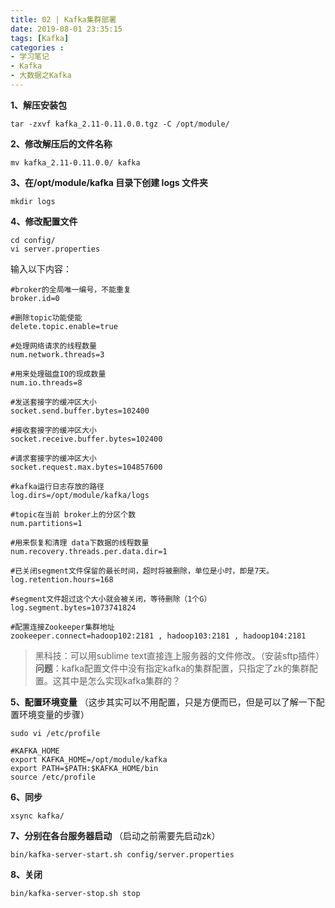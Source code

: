 ```yaml
---
title: 02 | Kafka集群部署
date: 2019-08-01 23:35:15
tags: [Kafka]
categories :
- 学习笔记
- Kafka
- 大数据之Kafka
---
```



**1、解压安装包**
```
tar -zxvf kafka_2.11-0.11.0.0.tgz -C /opt/module/
```

**2、修改解压后的文件名称**
```
mv kafka_2.11-0.11.0.0/ kafka
```
 
**3、在/opt/module/kafka 目录下创建 logs 文件夹**
```
mkdir logs
```

**4、修改配置文件**
```
cd config/
vi server.properties
```
输入以下内容：
```properties
#broker的全局唯一编号，不能重复
broker.id=0

#删除topic功能使能
delete.topic.enable=true

#处理网络请求的线程数量
num.network.threads=3

#用来处理磁盘IO的现成数量
num.io.threads=8

#发送套接字的缓冲区大小
socket.send.buffer.bytes=102400

#接收套接字的缓冲区大小
socket.receive.buffer.bytes=102400

#请求套接字的缓冲区大小
socket.request.max.bytes=104857600

#kafka运行日志存放的路径
log.dirs=/opt/module/kafka/logs

#topic在当前 broker上的分区个数
num.partitions=1

#用来恢复和清理 data下数据的线程数量
num.recovery.threads.per.data.dir=1

#已关闭segment文件保留的最长时间，超时将被删除，单位是小时，即是7天。
log.retention.hours=168

#segment文件超过这个大小就会被关闭，等待删除（1个G）
log.segment.bytes=1073741824

#配置连接Zookeeper集群地址
zookeeper.connect=hadoop102:2181 , hadoop103:2181 , hadoop104:2181
```
> 黑科技：可以用sublime text直接连上服务器的文件修改。（安装sftp插件）
> **问题**：kafka配置文件中没有指定kafka的集群配置，只指定了zk的集群配置。这其中是怎么实现kafka集群的？

**5、配置环境变量**
（这步其实可以不用配置，只是方便而已，但是可以了解一下配置环境变量的步骤）
```
sudo vi /etc/profile
```

```
#KAFKA_HOME 
export KAFKA_HOME=/opt/module/kafka 
export PATH=$PATH:$KAFKA_HOME/bin 
source /etc/profile
```

**6、同步**
```
xsync kafka/
```

**7、分别在各台服务器启动**
（启动之前需要先启动zk）
```
bin/kafka-server-start.sh config/server.properties
```

**8、关闭**
```
bin/kafka-server-stop.sh stop
```


